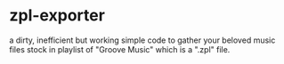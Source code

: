# zpl-exporter
a dirty, inefficient but working simple code to gather your beloved music files stock in playlist of "Groove Music" which is a ".zpl" file.
